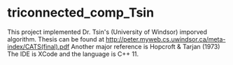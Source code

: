 # triconnected_comp_Tsin

This project implemented Dr. Tsin's (University of Windsor) imporved algorithm. 
Thesis can be found at http://peter.myweb.cs.uwindsor.ca/meta-index/CATS(final).pdf
Another major reference is Hopcroft & Tarjan (1973) 
The IDE is XCode and the language is C++ 11. 

